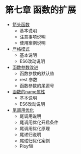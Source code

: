 # 第七章 函数的扩展

- [箭头函数](./arrow-function.md)
  - 基本说明
  - 注意事项说明
  - 使用案例说明
- [严格模式](./strict-mode.md)
  - 基本说明
  - ES6改动说明
- [函数参数改进](./function-parameter-improvement.md)
  - 函数参数的默认值
  - rest 参数
  - 函数参数的尾逗号
- [函数的name属性](./the-name-attribute-of-the-function.md)
  - 基本说明
  - ES6改动说明
- [尾调用优化](./tail-call-optimization.md)
  - 尾调用说明
  - 尾调用优化开启条件
  - 尾调用优化原理
  - 尾递归说明
  - 尾递归优化案例
  - Ployfill